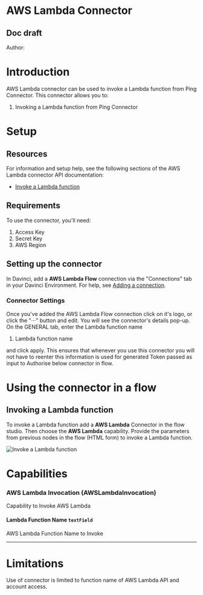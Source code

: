 # AWS Lambda Connector

## Doc draft

Author:

# Introduction

AWS Lambda connector can be used to invoke a Lambda function from Ping Connector. This connector allows you to:

1. Invoking a Lambda function from Ping Connector

# Setup

## Resources

For information and setup help, see the following sections of the AWS Lambda connector API documentation:

- [Invoke a Lambda function](https://docs.aws.amazon.com/lambda/latest/dg/API_Reference.html)

## Requirements

To use the connector, you'll need:

1. Access Key
2. Secret Key
3. AWS Region

## Setting up the connector

In Davinci, add a **AWS Lambda Flow** connection via the "Connections" tab in your Davinci Environment. For help, see [Adding a connection](https://docs.google.com/document/d/1Sc9tD5tn9dl79qOWup0k3eKk5hrNVI8lZPAdm8loeiA/edit#).

### Connector Settings

Once you've added the AWS Lambda Flow connection click on it's logo, or click the "···" button and edit. You will see the connector's details pop-up. On the GENERAL tab, enter the Lambda function name

1. Lambda function name

and click apply. This ensures that whenever you use this connector you will not have to reenter this information is used for generated Token passed as input to Authorise below connector in flow.

# Using the connector in a flow

## Invoking a Lambda function

To invoke a Lambda function add a **AWS Lambda** Connector in the flow studio. Then choose the **AWS Lambda** capability. Provide the parameters from previous nodes in the flow (HTML form) to invoke a Lambda function.

![Invoke a Lambda function](../assets/InvokeLambda.PNG)

# Capabilities

### AWS Lambda Invocation (AWSLambdaInvocation)


Capability to Invoke AWS Lambda

#### Lambda Function Name `textField`


AWS Lambda Function Name to Invoke

---


# Limitations

Use of connector is limited to function name of AWS Lambda API and account access.

